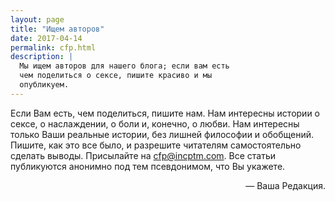 ```yaml
---
layout: page
title: "Ищем авторов"
date: 2017-04-14
permalink: cfp.html
description: |
  Мы ищем авторов для нашего блога; если вам есть
  чем поделиться о сексе, пишите красиво и мы
  опубликуем.
---
```


Если Вам есть, чем поделиться, пишите нам.
Нам интересны истории о сексе, о наслаждении, о боли и, конечно, о любви. Нам
интересны только Ваши реальные истории, без лишней философии и обобщений.
Пишите, как это все было, и разрешите читателям самостоятельно сделать выводы.
Присылайте на [cfp@incptm.com](mailto:cfp@incptm.com).
Все статьи публикуются анонимно под тем псевдонимом, что Вы укажете.

<p style="text-align:right">
&mdash; Ваша Редакция.
</p>
